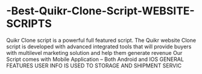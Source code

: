# -Best-Quikr-Clone-Script-WEBSITE-SCRIPTS
Quikr Clone script is a powerful full featured script. The Quikr website Clone script is developed with advanced integrated tools that will provide buyers with multilevel marketing solution and help them generate revenue
Our Script comes with Mobile Application – Both Android and IOS
GENERAL FEATURES
USER INFO IS USED TO
STORAGE AND SHIPMENT SERVIC
